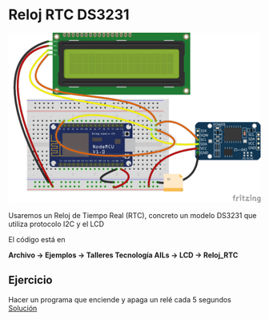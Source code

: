 # Reloj RTC DS3231

![Montaje](./images/Reloj_RTC_bb.png)

Usaremos un Reloj de Tiempo Real (RTC), concreto un modelo DS3231 que utiliza protocolo I2C y el LCD

El código está en

**Archivo -> Ejemplos -> Talleres Tecnología AILs -> LCD -> Reloj_RTC**

## Ejercicio

Hacer un programa que enciende y apaga un relé cada 5 segundos [Solución](./codigo/codigo/Reloj_RTC_alarma/Reloj_RTC_alarma.ino)
